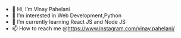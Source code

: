 - 👋 Hi, I’m Vinay Pahelani
- 👀 I’m interested in Web Development,Python
- 🌱 I’m currently learning React JS and Node JS
- 📫 How to reach me @https://www.instagram.com/vinay.pahelani/
